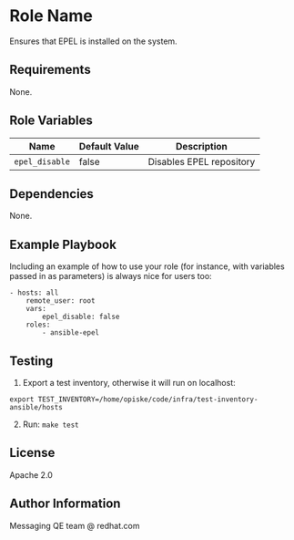 Role Name
=========

Ensures that EPEL is installed on the system.

Requirements
------------

None.

Role Variables
--------------

| Name              | Default Value       | Description          |
|-------------------|---------------------|----------------------|
| `epel_disable` | false | Disables EPEL repository |

Dependencies
------------

None.

Example Playbook
----------------

Including an example of how to use your role (for instance, with variables passed in as parameters) is always nice for users too:

	- hosts: all
		remote_user: root
		vars:
			epel_disable: false
		roles:
			- ansible-epel


Testing
-------

1. Export a test inventory, otherwise it will run on localhost:

`export TEST_INVENTORY=/home/opiske/code/infra/test-inventory-ansible/hosts`

2. Run:
`make test`

License
-------

Apache 2.0


Author Information
------------------

Messaging QE team @ redhat.com
